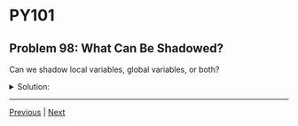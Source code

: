 # PY101
## Problem 98: What Can Be Shadowed?

Can we shadow local variables, global variables, or both?

<details>
<summary>Solution:</summary>

Both. Any variable in an outer scope can be shadowed by a variable with the same name in an inner scope.

Examples:
```python
# Shadowing a global variable:
count = 100  # Global

def my_function():
    count = 5  # Shadows the global count
    print(count)  # 5

my_function()
print(count)  # 100
```

```python
# Shadowing a local variable (in nested functions):
def outer():
    value = "outer"  # Local to outer
    
    def inner():
        value = "inner"  # Shadows outer's value
        print(value)  # inner
    
    inner()
    print(value)  # outer

outer()
```

```python
# Function parameter shadowing global:
name = "Global Name"

def greet(name):  # Parameter shadows global
    print(name)

greet("Parameter Name")  # Parameter Name
```

</details>

---

[Previous](097.md) | [Next](099.md)

